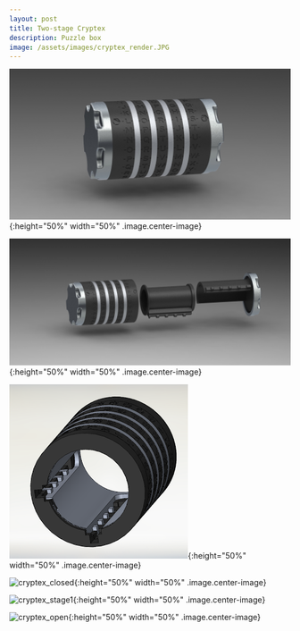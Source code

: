 ```yaml
---
layout: post
title: Two-stage Cryptex
description: Puzzle box
image: /assets/images/cryptex_render.JPG
---
```


![cryptex_render](/assets/images/cryptex_render.JPG){:height="50%" width="50%" .image.center-image}

![cryptex_render_exploded](/assets/images/cryptex_render_exploded.JPG){:height="50%" width="50%" .image.center-image}

![cryptex_interior](/assets/images/cryptex_interior.PNG){:height="50%" width="50%" .image.center-image}

![cryptex_closed](/assets/images/cryptex_closed.jpg){:height="50%" width="50%" .image.center-image}

![cryptex_stage1](/assets/images/cryptex_stage1.jpg){:height="50%" width="50%" .image.center-image}

![cryptex_open](/assets/images/cryptex_open.jpg){:height="50%" width="50%" .image.center-image}


